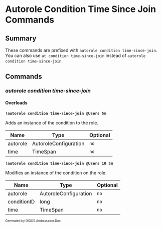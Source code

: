 ﻿Autorole Condition Time Since Join Commands
===========================================
## Summary
These commands are prefixed with `autorole condition time-since-join`. You can also use `at condition time-since-join` instead of `autorole condition time-since-join`.

## Commands
### *autorole condition time-since-join*
#### Overloads
**`!autorole condition time-since-join @Users 5m`**

Adds an instance of the condition to the role.

| Name | Type | Optional |
| --- | --- | --- |
| autorole | AutoroleConfiguration | `no` |
| time | TimeSpan | `no` |

**`!autorole condition time-since-join @Users 10 5m`**

Modifies an instance of the condition on the role.

| Name | Type | Optional |
| --- | --- | --- |
| autorole | AutoroleConfiguration | `no` |
| conditionID | long | `no` |
| time | TimeSpan | `no` |

<sub><sup>Generated by DIGOS.Ambassador.Doc</sup></sub>